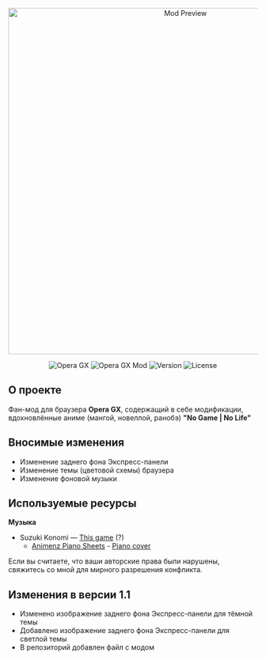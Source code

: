 <!--- title image --->
<p align="center">
  <img alt="Mod Preview" width="700" src="https://i.ibb.co/Wz7wYVV/opera-gx-no-game-no-life-mode-preview.png">
</p>

<!--- badges --->
<p align="center">
  <img alt="Opera GX" src="https://img.shields.io/badge/Opera%20GX%20-%20red">
  <img alt="Opera GX Mod" src="https://img.shields.io/badge/Mod%20-%20(22%2C%20146%2C%2022)">
  <img alt="Version" src="https://img.shields.io/badge/Version%20-%201.1%20-%20blue">
  <img alt="License" src="https://img.shields.io/badge/License%20-%20MIT%20-%20aqua">
</p>


## О проекте

Фан-мод для браузера **Opera GX**, содержащий в себе модификации, вдохновлённые аниме (мангой, новеллой, ранобэ)
**"No Game | No Life"**


## Вносимые изменения

- Изменение заднего фона Экспресс-панели
- Изменение темы (цветовой схемы) браузера
- Изменение фоновой музыки


## Используемые ресурсы

**Музыка**
- Suzuki Konomi — [This game](https://www.youtube.com/watch?v=8mByCL-6RTk) (?)
  - [Animenz Piano Sheets](https://www.youtube.com/@Animenzzz) - [Piano cover](https://www.youtube.com/watch?v=JRQbVNzmCK0)

Если вы считаете, что ваши авторские права были нарушены, свяжитесь со мной для мирного разрешения конфликта.

 
## Изменения в версии 1.1

- Изменено изображение заднего фона Экспресс-панели для тёмной темы
- Добавлено изображение заднего фона Экспресс-панели для светлой темы
- В репозиторий добавлен файл с модом
